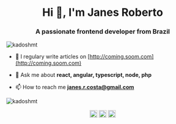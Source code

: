 <h1 align="center">Hi 👋, I'm Janes Roberto</h1>
<h3 align="center">A passionate frontend developer from Brazil</h3>
<p align="left"> <img src="https://komarev.com/ghpvc/?username=kadoshmt" alt="kadoshmt" /> </p>

<!-- - 🔭 I’m currently working on [Bible Quiz](http://coming.soon.com)-->

- 📝 I regulary write articles on [http://coming.soom.com](http://coming.soom.com)

- 💬 Ask me about **react, angular, typescript, node, php**

- 📫 How to reach me **janes.r.costa@gmail.com**


<p align="left">
<!--
<img src="https://konpa.github.io/devicon/devicon.git/icons/react/react-original-wordmark.svg" alt="react" width="20" height="20"/> <img src="https://konpa.github.io/devicon/devicon.git/icons/css3/css3-original-wordmark.svg" alt="css3" width="20" height="20"/> <img src="https://konpa.github.io/devicon/devicon.git/icons/csharp/csharp-original.svg" alt="csharp" width="20" height="20"/> <img src="https://konpa.github.io/devicon/devicon.git/icons/docker/docker-original-wordmark.svg" alt="docker" width="20" height="20"/> <img src="https://konpa.github.io/devicon/devicon.git/icons/html5/html5-original-wordmark.svg" alt="html5" width="20" height="20"/> <img src="https://konpa.github.io/devicon/devicon.git/icons/java/java-original-wordmark.svg" alt="java" width="20" height="20"/> <img src="https://konpa.github.io/devicon/devicon.git/icons/javascript/javascript-original.svg" alt="javascript" width="20" height="20"/> <img src="https://konpa.github.io/devicon/devicon.git/icons/typescript/typescript-original.svg" alt="typescript" width="20" height="20"/> <img src="https://konpa.github.io/devicon/devicon.git/icons/mysql/mysql-original-wordmark.svg" alt="mysql" width="20" height="20"/> <img src="https://konpa.github.io/devicon/devicon.git/icons/php/php-original.svg" alt="php" width="20" height="20"/> <img src="https://konpa.github.io/devicon/devicon.git/icons/postgresql/postgresql-original-wordmark.svg" alt="postgresql" width="20" height="20"/> <img src="https://konpa.github.io/devicon/devicon.git/icons/nodejs/nodejs-original-wordmark.svg" alt="nodejs" width="20" height="20"/> <img src="https://konpa.github.io/devicon/devicon.git/icons/express/express-original-wordmark.svg" alt="express" width="20" height="20"/></p><p align="center"> 
-->
<img src="https://github-readme-stats.vercel.app/api?username=kadoshmt&show_icons=true" alt="kadoshmt" /> 
</p>


<p align="center">
<a href="https://twitter.com/kadoshmt" target="blank"><img align="center" src="https://cdn.jsdelivr.net/npm/simple-icons@3.0.1/icons/twitter.svg" alt="kadoshmt" height="20" width="20" /></a>
<a href="https://linkedin.com/in/janes-roberto-da-costa" target="blank"><img align="center" src="https://cdn.jsdelivr.net/npm/simple-icons@3.0.1/icons/linkedin.svg" alt="janes-roberto-da-costa" height="20" width="20" /></a>
<a href="https://medium.com/@kadoshmt2" target="blank"><img align="center" src="https://cdn.jsdelivr.net/npm/simple-icons@3.0.1/icons/medium.svg" alt="@kadoshmt2" height="20" width="20" /></a>
</p>
